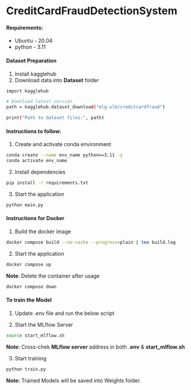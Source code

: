 # CreditCardFraudDetectionSystem

#### Requirements:

+ Ubuntu - 20.04
+ python - 3.11

#### Dataset Preparation

1. Install kagglehub
2. Download data into **Dataset** folder

```bash
import kagglehub

# Download latest version
path = kagglehub.dataset_download("mlg-ulb/creditcardfraud")

print("Path to dataset files:", path)
```

#### Instructions to follow:

1. Create and activate conda environment

```bash
conda create --name env_name python==3.11 -y
conda activate env_name
```

2. Install dependencies
```bash
pip install -r requirements.txt
```

3. Start the application
```bash
python main.py
```

#### Instructions for Docker

1. Build the docker image

```bash
docker compose build --no-cache --progress=plain | tee build.log
```

2. Start the application

```bash
docker compose up
```

**Note**: Delete the container after usage

```bash
docker compose down
```

#### To train the Model

1. Update .env file and run the below script

2. Start the MLflow Server

```bash
source start_mlflow.sh
```
**Note:** Cross-chek **MLflow server** address in both **.env** & **start_mlflow.sh**

3. Start training

```bash
python train.py
```
**Note:** Trained Models will be saved into Weights folder.


